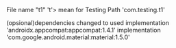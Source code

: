 File name "t1" 't'> mean for Testing
Path 'com.testing.t1'

(opsional)dependencies changed to used 
    implementation 'androidx.appcompat:appcompat:1.4.1'
    implementation 'com.google.android.material:material:1.5.0'
